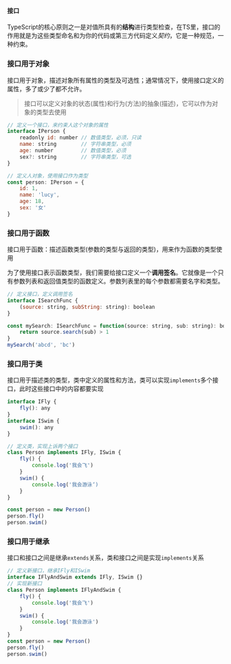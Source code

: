 #### 接口

TypeScript的核心原则之一是对值所具有的**结构**进行类型检查，在TS里，接口的作用就是为这些类型命名和为你的代码或第三方代码定义*契约*，它是一种规范，一种约束。

### 接口用于对象

接口用于对象，描述对象所有属性的类型及可选性；通常情况下，使用接口定义的属性，多了或少了都不允许。

> 接口可以定义对象的状态(属性)和行为(方法)的抽象(描述)，它可以作为对象的类型去使用

```js
// 定义一个接口，来约束人这个对象的属性
interface IPerson {
    readonly id: number // 数值类型，必须，只读
    name: string        // 字符串类型，必须
    age: number         // 数值类型，必须
    sex?: string        // 字符串类型，可选
}

// 定义人对象，使用接口作为类型
const person: IPerson = {
    id: 1,
    name: 'lucy',
    age: 18,
    sex: '女'
}
```


### 接口用于函数

接口用于函数：描述函数类型(参数的类型与返回的类型)，用来作为函数的类型使用

为了使用接口表示函数类型，我们需要给接口定义一个**调用签名**。它就像是一个只有参数列表和返回值类型的函数定义。参数列表里的每个参数都需要名字和类型。

```js
// 定义接口，定义调用签名
interface ISearchFunc {
    (source: string, subString: string): boolean
}

const mySearch: ISearchFunc = function(source: string, sub: string): boolean {
    return source.search(sub) > 1
}
mySearch('abcd', 'bc')
```


### 接口用于类

接口用于描述类的类型，类中定义的属性和方法，类可以实现`implements`多个接口，此时这些接口中的内容都要实现

```js
interface IFly {
    fly(): any
}
interface ISwim {
    swim(): any
}

// 定义类，实现上诉两个接口
class Person implements IFly, ISwim {
    fly() {
        console.log('我会飞')
    }
    swim() {
        console.log('我会游泳‘)
    }
}

const person = new Person()
person.fly()
person.swim()
```


### 接口用于继承

接口和接口之间是继承`extends`关系，类和接口之间是实现`implements`关系

```js
// 定义新接口，继承IFly和ISwim
interface IFlyAndSwim extends IFly, ISwim {}
// 实现新接口
class Person implements IFlyAndSwim {
    fly() {
        console.log('我会飞')
    }
    swim() {
        console.log('我会游泳')
    }
}
const person = new Person()
person.fly()
person.swim()
```



